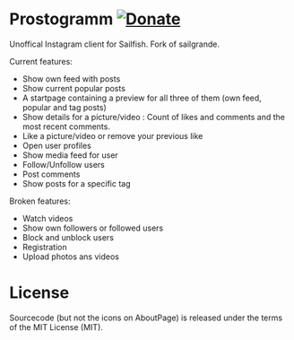 Prostogramm [![Donate](https://img.shields.io/badge/Donate-PayPal-green.svg)](https://www.paypal.com/cgi-bin/webscr?cmd=_s-xclick&hosted_button_id=CD7MEFDNKNM9E)
==========

Unoffical Instagram client for Sailfish. Fork of sailgrande.

Current features:

* Show own feed with posts
* Show current popular posts
* A startpage containing a preview for all three of them (own feed, popular and tag posts)
* Show details for a picture/video : Count of likes and comments and the most recent comments.
* Like a picture/video or remove your previous like
* Open user profiles
* Show media feed for user
* Follow/Unfollow users
* Post comments
* Show posts for a specific tag

Broken features:
* Watch videos
* Show own followers or followed users
* Block and unblock users
* Registration
* Upload photos ans videos

License
=======
Sourcecode (but not the icons on AboutPage) is released under the terms of the MIT License (MIT).

